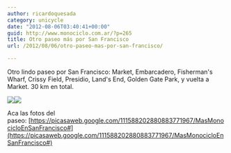 ```yaml
---
author: ricardoquesada
category: unicycle
date: "2012-08-06T03:40:41+00:00"
guid: http://www.monociclo.com.ar/?p=265
title: Otro paseo más por San Francisco
url: /2012/08/06/otro-paseo-mas-por-san-francisco/

---
```

Otro lindo paseo por San Francisco: Market, Embarcadero, Fisherman's Wharf, Crissy Field, Presidio, Land's End, Golden Gate Park, y vuelta a Market. 30 km en total.

![](https://lh5.googleusercontent.com/-QjTqylEp1RA/UB86YT60HZI/AAAAAAAAnu0/0RAsxDX-eyQ/s640/IMG_1894.JPG)![](https://lh4.googleusercontent.com/-UraRKG2Oswk/UB87HK9YpZI/AAAAAAAAnvo/RQeZr6o0k7o/s288/Screen%2520Shot%25202012-08-05%2520at%25208.29.42%2520PM.jpg)

Aca las fotos del paseo: [https://picasaweb.google.com/111588202880883771967/MasMonocicloEnSanFrancisco#](https://picasaweb.google.com/111588202880883771967/MasMonocicloEnSanFrancisco#)
